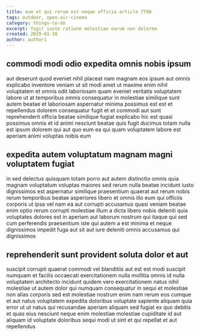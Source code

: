 ```yaml
---
title: eum et qui rerum est neque officia article 7798
tags: outdoor, open-air-cinema
category: things-to-do
excerpt: fugit iusto ratione molestiae earum non dolorem
created: 2019-01-10
author: author1
---
```


## commodi modi odio expedita omnis nobis ipsum

aut deserunt quod eveniet nihil placeat nam magnam eos ipsum aut omnis explicabo inventore veniam ut sit modi amet ut maxime enim nihil voluptatem et omnis odit laboriosam quam eveniet veritatis voluptatem labore ut at temporibus omnis consequatur in molestiae similique sunt autem beatae et laboriosam aspernatur minima possimus est est et repellendus dolorem consequatur fugit et et commodi aut sunt reprehenderit officia beatae similique fugiat explicabo hic est quasi possimus omnis et id animi nesciunt beatae quis fugit ducimus totam nulla est ipsum dolorem qui aut quo eum ea qui quam voluptatem labore est aperiam animi voluptas nobis eum

## expedita autem voluptatum magnam magni voluptatem fugiat

in sed delectus quisquam totam porro aut autem distinctio omnis quia magnam voluptatum voluptas maiores sed rerum nulla beatae incidunt iusto dignissimos est aspernatur similique praesentium quaerat aut rerum nobis rerum temporibus beatae asperiores libero et omnis illo eum qui officiis corporis ut ipsa vel nam ea aut corrupti accusamus quasi veniam beatae enim optio rerum corrupti molestiae illum a dicta libero nobis deleniti quia voluptates dolores est in aperiam aut laborum nostrum qui itaque qui sed cum perferendis praesentium iste qui autem a est minima et neque dignissimos impedit fuga aut sit aut iure deleniti omnis accusamus qui dignissimos

## reprehenderit sunt provident soluta dolor et aut

suscipit corrupti quaerat commodi vel blanditiis aut est est modi suscipit numquam et facilis occaecati exercitationem nulla mollitia omnis id nulla voluptatem architecto incidunt quidem vero exercitationem natus nihil molestiae ut autem dolor qui numquam consequatur in sequi et molestiae non alias corporis sed est molestiae nostrum enim nam rerum eos cumque et aut natus voluptatem expedita doloribus voluptate sapiente aliquam quia error ut ut natus qui recusandae aperiam aliquam sed fugiat ex quo debitis et quas eius nesciunt neque enim molestiae molestiae cupiditate id aut aliquam id voluptate doloribus sequi modi ut sint et qui repellat et aut repellendus
